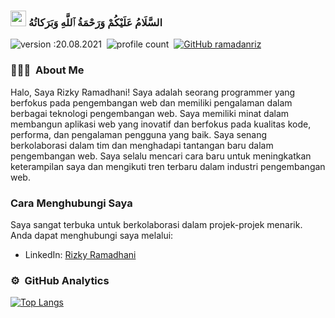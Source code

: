 ### <img src="https://media.giphy.com/media/hvRJCLFzcasrR4ia7z/giphy.gif" width="25px"> السَّلَامُ عَلَيْكُمْ وَرَحْمَةُ ٱللَّهِ وَبَرَكاتُهُ‎
![version :20.08.2021](https://img.shields.io/badge/version-20.08.2021-informational)&nbsp;
![profile count](https://komarev.com/ghpvc/?username=ramadanriz&color=red)&nbsp;
[![GitHub ramadanriz](https://img.shields.io/github/followers/ramadanriz?label=follow&style=social)](https://github.com/ramadanriz)</br>

### 👨🏻‍💻 &nbsp;About Me
Halo, Saya Rizky Ramadhani!
Saya adalah seorang programmer yang berfokus pada pengembangan web dan memiliki pengalaman dalam berbagai teknologi pengembangan web. Saya memiliki minat dalam membangun aplikasi web yang inovatif dan berfokus pada kualitas kode, performa, dan pengalaman pengguna yang baik. Saya senang berkolaborasi dalam tim dan menghadapi tantangan baru dalam pengembangan web. Saya selalu mencari cara baru untuk meningkatkan keterampilan saya dan mengikuti tren terbaru dalam industri pengembangan web.

### Cara Menghubungi Saya
Saya sangat terbuka untuk berkolaborasi dalam projek-projek menarik. Anda dapat menghubungi saya melalui:

- LinkedIn: [Rizky Ramadhani](https://www.linkedin.com/in/ramadhanriz/)

### ⚙️ &nbsp;GitHub Analytics
[![Top Langs](https://github-readme-stats.vercel.app/api/top-langs/?username=ramadanriz&layout=compact&theme=radical)](https://github.com/anuraghazra/github-readme-stats)
